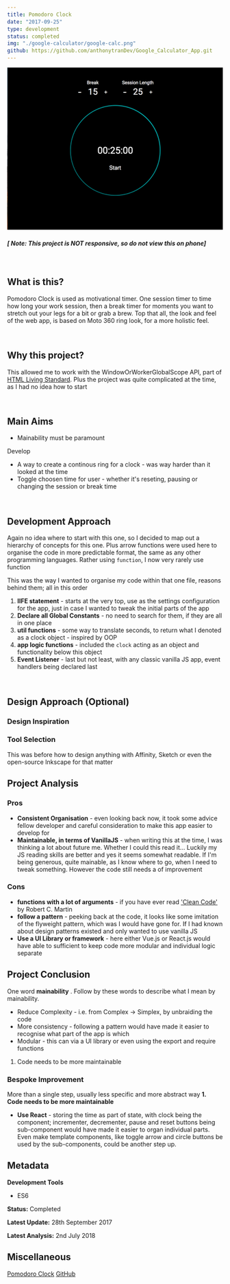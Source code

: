 ```yaml
---
title: Pomodoro Clock
date: "2017-09-25"
type: development
status: completed
img: "./google-calculator/google-calc.png"
github: https://github.com/anthonytranDev/Google_Calculator_App.git 
---
```

[![Pomodoro-Clock](./pomodoro-clock.png)][1]
<h5 style="font-weight: bold">[ Note: This project is NOT responsive, so do not view this on phone]</h5>
<br>

## What is this?
Pomodoro Clock is used as motivational timer. One session timer to time how long your work session, then a break timer for moments you want to stretch out your legs for a bit or grab a brew. Top that all, the look and feel of the web app, is based on Moto 360 ring look, for a more holistic feel.

<br>

## Why this project?
This allowed me to work with the WindowOrWorkerGlobalScope API, part of [HTML Living Standard][2]. Plus the project was quite complicated at the time, as I had no idea how to start

<br>

## Main Aims
- Mainability must be paramount

Develop
- A way to create a continous ring for a clock - was way harder than it looked at the time
- Toggle choosen time for user - whether it's reseting, pausing or changing the session or break time

<br>

## Development Approach
Again no idea where to start with this one, so I decided to map out a hierarchy of concepts for this one. Plus arrow functions were used here to organise the code in more predictable format, the same as any other programming languages. Rather using `function`, I now very rarely use function

This was the way I wanted to organise my code within that one file, reasons behind them; all in this order
1. __IIFE statement__ - starts at the very top, use as the settings configuration for the app, just in case I wanted to tweak the initial parts of the app 
2. __Declare all Global Constants__ - no need to search for them, if they are all in one place
3. __util functions__ - some way to translate seconds, to return what I denoted as a clock object - inspired by OOP
4. __app logic functions__ - included the `clock` acting as an object and functionality below this object
5. __Event Listener__ - last but not least, with any classic vanilla JS app, event handlers being declared last

<br>

## Design Approach (Optional)
### Design Inspiration
### Tool Selection
This was before how to design anything with Affinity, Sketch or even the open-source Inkscape for that matter

## Project Analysis
### Pros
- __Consistent Organisation__ - even looking back now, it took some advice fellow developer and careful consideration to make this app easier to develop for
- __Maintainable, in terms of VanillaJS__ - when writing this at the time, I was thinking a lot about future me. Whether I could this read it... Luckily my JS reading skills are better and yes it seems somewhat readable. If I'm being generous, quite mainable, as I know where to go, when I need to tweak something. However the code still needs a of improvement

### Cons
- __functions with a lot of arguments__ - if you have ever read ['Clean Code'][3] by Robert C. Martin
- __follow a pattern__ - peeking back at the code, it looks like some imitation of the flyweight pattern, which was I would have gone for. If I had known about design patterns existed and only wanted to use vanilla JS
- __Use a UI Library or framework__ - here either Vue.js or React.js would have able to sufficient to keep code more modular and individual logic separate

## Project Conclusion
One word __mainability__ . Follow by these words to describe what I mean by mainability.
  - Reduce Complexity - i.e. from Complex -> Simplex, by unbraiding the code
  - More consistency - following a pattern would have made it easier to recognise what part of the app is which
  - Modular - this can via a UI library or even using the export and require functions

1. Code needs to be more maintainable

### Bespoke Improvement
More than a single step, usually less specific and more abstract way
__1. Code needs to be more maintainable__

  - __Use React__ - storing the time as part of state, with clock being the component; incrementer, decrementer, pause and reset buttons being sub-component would have made it easier to organ individual parts. Even make template components, like toggle arrow and circle buttons be used by the sub-components, could be another step up.

## Metadata
__Development Tools__
  - ES6

__Status:__ Completed

__Latest Update:__ 28th September 2017

__Latest Analysis:__ 2nd July 2018


## Miscellaneous
[Pomodoro Clock][1]
[GitHub][4]

[1]: https://fervent-darwin-d1bb1c.netlify.com
[2]: https://html.spec.whatwg.org/multipage/timers-and-user-prompts.html#dom-settimeout
[3]: https://www.goodreads.com/book/show/3735293-clean-code
[4]: https://github.com/anthonytranDev/Pomodoro_Clock
